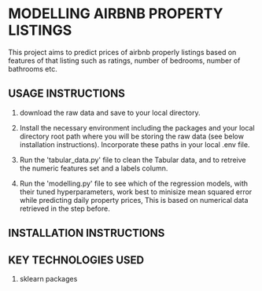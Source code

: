# MODELLING AIRBNB PROPERTY LISTINGS

This project aims to predict prices of airbnb properly listings based on features of that listing such as ratings, number of bedrooms, number of bathrooms etc. 

## USAGE INSTRUCTIONS
1. download the raw data and save to your local directory.

2. Install the necessary environment including the packages and your local directory root path where you will be storing the raw data (see below installation instructions). Incorporate these paths in your local .env file.

3. Run the 'tabular_data.py' file to clean the Tabular data, and to retreive the numeric features set and a labels column.

4. Run the 'modelling.py' file to see which of the regression models, with their tuned hyperparameters, work best to minisize mean squared error while predicting daily property prices, This is based on numerical data retrieved in the step before.

## INSTALLATION INSTRUCTIONS

## KEY TECHNOLOGIES USED
1. sklearn packages
